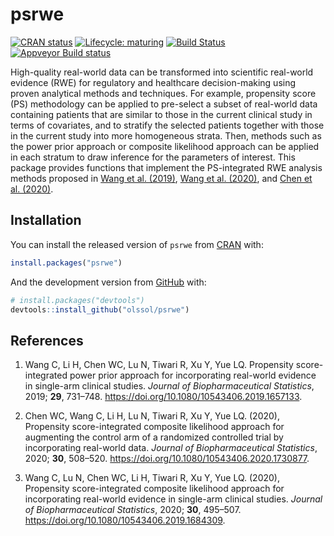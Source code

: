 
<!-- README.md is generated from README.Rmd. Please edit that file -->

# psrwe

<!-- badges: start -->

[![CRAN
status](https://www.r-pkg.org/badges/version/psrwe)](https://CRAN.R-project.org/package=psrwe)
[![Lifecycle:
maturing](https://img.shields.io/badge/lifecycle-maturing-blue.svg)](https://lifecycle.r-lib.org/articles/stages.html)
[![Build
Status](https://travis-ci.org/snoweye/psrwe.png)](https://travis-ci.org/snoweye/psrwe)
[![Appveyor
Build status](https://ci.appveyor.com/api/projects/status/lnta05dn3ex9v641?svg=true)](https://ci.appveyor.com/project/snoweye/psrwe)
<!-- badges: end -->

High-quality real-world data can be transformed into scientific
real-world evidence (RWE) for regulatory and healthcare decision-making
using proven analytical methods and techniques. For example, propensity
score (PS) methodology can be applied to pre-select a subset of
real-world data containing patients that are similar to those in the
current clinical study in terms of covariates, and to stratify the
selected patients together with those in the current study into more
homogeneous strata. Then, methods such as the power prior approach or
composite likelihood approach can be applied in each stratum to draw
inference for the parameters of interest. This package provides
functions that implement the PS-integrated RWE analysis methods proposed
in [Wang et al. (2019)](https://doi.org/10.1080/10543406.2019.1657133),
[Wang et al. (2020)](https://doi.org/10.1080/10543406.2019.1684309), and
[Chen et al. (2020)](https://doi.org/10.1080/10543406.2020.1730877).

## Installation

You can install the released version of `psrwe` from
[CRAN](https://CRAN.R-project.org) with:

``` r
install.packages("psrwe")
```

And the development version from [GitHub](https://github.com/) with:

``` r
# install.packages("devtools")
devtools::install_github("olssol/psrwe")
```

## References

1.  Wang C, Li H, Chen WC, Lu N, Tiwari R, Xu Y, Yue LQ. Propensity
    score-integrated power prior approach for incorporating real-world
    evidence in single-arm clinical studies. *Journal of
    Biopharmaceutical Statistics*, 2019; **29**, 731–748.
    <https://doi.org/10.1080/10543406.2019.1657133>.

2.  Chen WC, Wang C, Li H, Lu N, Tiwari R, Xu Y, Yue LQ. (2020),
    Propensity score-integrated composite likelihood approach for
    augmenting the control arm of a randomized controlled trial by
    incorporating real-world data. *Journal of Biopharmaceutical
    Statistics*, 2020; **30**, 508–520.
    <https://doi.org/10.1080/10543406.2020.1730877>.

3.  Wang C, Lu N, Chen WC, Li H, Tiwari R, Xu Y, Yue LQ. (2020),
    Propensity score-integrated composite likelihood approach for
    incorporating real-world evidence in single-arm clinical studies.
    *Journal of Biopharmaceutical Statistics*, 2020; **30**, 495–507.
    <https://doi.org/10.1080/10543406.2019.1684309>.
